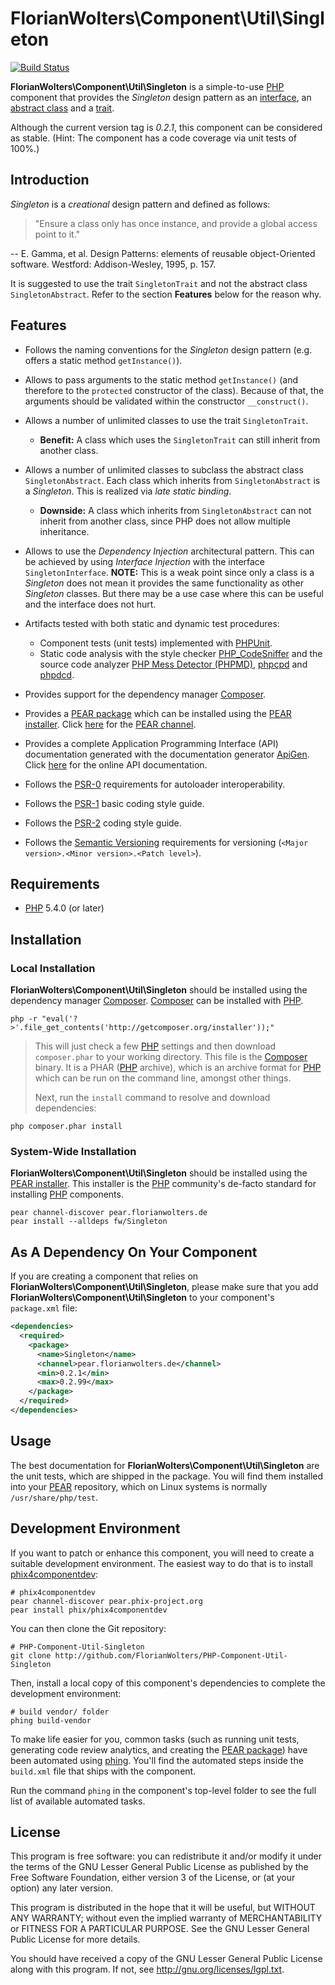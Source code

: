 # FlorianWolters\Component\Util\Singleton

[![Build Status](https://secure.travis-ci.org/FlorianWolters/PHP-Component-Util-Singleton.png?branch=master)](http://travis-ci.org/FlorianWolters/PHP-Component-Util-Singleton)

**FlorianWolters\Component\Util\Singleton** is a simple-to-use [PHP][17] component that provides the *Singleton* design pattern as an [interface][22], an [abstract class][21] and a [trait][23].

Although the current version tag is *0.2.1*, this component can be considered as stable. (Hint: The component has a code coverage via unit tests of 100%.)

## Introduction

*Singleton* is a *creational* design pattern and defined as follows:

> "Ensure a class only has once instance, and provide a global access point to it."

-- E. Gamma, et al. Design Patterns: elements of reusable object-Oriented software. Westford: Addison-Wesley, 1995, p. 157.

It is suggested to use the trait `SingletonTrait` and not the abstract class `SingletonAbstract`. Refer to the section **Features** below for the reason why.

## Features

* Follows the naming conventions for the *Singleton* design pattern (e.g. offers a static method `getInstance()`).
* Allows to pass arguments to the static method `getInstance()` (and therefore to the `protected` constructor of the class). Because of that, the arguments should be validated within the constructor `__construct()`.
* Allows a number of unlimited classes to use the trait `SingletonTrait`.
  * **Benefit:** A class which uses the `SingletonTrait` can still inherit from another class.
* Allows a number of unlimited classes to subclass the abstract class `SingletonAbstract`. Each class which inherits from `SingletonAbstract` is a *Singleton*. This is realized via *late static binding*.
  * **Downside:** A class which inherits from `SingletonAbstract` can not inherit from another class, since PHP does not allow multiple inheritance.
* Allows to use the *Dependency Injection* architectural pattern. This can be achieved by using *Interface Injection* with the interface `SingletonInterface`.
  **NOTE:** This is a weak point since only a class is a *Singleton* does not mean it provides the same functionality as other *Singleton* classes. But there may be a use case where this can be useful and the interface does not hurt.

* Artifacts tested with both static and dynamic test procedures:
  * Component tests (unit tests) implemented with [PHPUnit][19].
  * Static code analysis with the style checker [PHP_CodeSniffer][14] and the source code analyzer [PHP Mess Detector (PHPMD)][18], [phpcpd][4] and [phpdcd][5].
* Provides support for the dependency manager [Composer][3].
* Provides a [PEAR package][13] which can be installed using the [PEAR installer][11]. Click [here][9] for the [PEAR channel][12].
* Provides a complete Application Programming Interface (API) documentation generated with the documentation generator [ApiGen][2]. Click [here][1] for the online API documentation.
* Follows the [PSR-0][6] requirements for autoloader interoperability.
* Follows the [PSR-1][7] basic coding style guide.
* Follows the [PSR-2][8] coding style guide.
* Follows the [Semantic Versioning][20] requirements for versioning (`<Major version>.<Minor version>.<Patch level>`).

## Requirements

* [PHP][17] 5.4.0 (or later)

## Installation

### Local Installation

**FlorianWolters\Component\Util\Singleton** should be installed using the dependency manager [Composer][3]. [Composer][1] can be installed with [PHP][6].

    php -r "eval('?>'.file_get_contents('http://getcomposer.org/installer'));"

> This will just check a few [PHP][17] settings and then download `composer.phar` to your working directory. This file is the [Composer][1] binary. It is a PHAR ([PHP][17] archive), which is an archive format for [PHP][17] which can be run on the command line, amongst other things.
>
> Next, run the `install` command to resolve and download dependencies:

    php composer.phar install

### System-Wide Installation

**FlorianWolters\Component\Util\Singleton** should be installed using the [PEAR installer][11]. This installer is the [PHP][17] community's de-facto standard for installing [PHP][17] components.

    pear channel-discover pear.florianwolters.de
    pear install --alldeps fw/Singleton

## As A Dependency On Your Component

If you are creating a component that relies on **FlorianWolters\Component\Util\Singleton**, please make sure that you add **FlorianWolters\Component\Util\Singleton** to your component's `package.xml` file:

```xml
<dependencies>
  <required>
    <package>
      <name>Singleton</name>
      <channel>pear.florianwolters.de</channel>
      <min>0.2.1</min>
      <max>0.2.99</max>
    </package>
  </required>
</dependencies>
```

## Usage

The best documentation for **FlorianWolters\Component\Util\Singleton** are the unit tests, which are shipped in the package. You will find them installed into your [PEAR][10] repository, which on Linux systems is normally `/usr/share/php/test`.

## Development Environment

If you want to patch or enhance this component, you will need to create a suitable development environment. The easiest way to do that is to install [phix4componentdev][16]:

    # phix4componentdev
    pear channel-discover pear.phix-project.org
    pear install phix/phix4componentdev

You can then clone the Git repository:

    # PHP-Component-Util-Singleton
    git clone http://github.com/FlorianWolters/PHP-Component-Util-Singleton

Then, install a local copy of this component's dependencies to complete the development environment:

    # build vendor/ folder
    phing build-vendor

To make life easier for you, common tasks (such as running unit tests, generating code review analytics, and creating the [PEAR package][13]) have been automated using [phing][15]. You'll find the automated steps inside the `build.xml` file that ships with the component.

Run the command `phing` in the component's top-level folder to see the full list of available automated tasks.

## License

This program is free software: you can redistribute it and/or modify it under the terms of the GNU Lesser General Public License as published by the Free Software Foundation, either version 3 of the License, or (at your option) any later version.

This program is distributed in the hope that it will be useful, but WITHOUT ANY WARRANTY; without even the implied warranty of MERCHANTABILITY or FITNESS FOR A PARTICULAR PURPOSE.  See the GNU Lesser General Public License for more details.

You should have received a copy of the GNU Lesser General Public License along with this program. If not, see http://gnu.org/licenses/lgpl.txt.

[1]: http://blog.florianwolters.de/PHP-Component-Util-Singleton
[2]: http://apigen.org
[3]: http://getcomposer.org
[4]: https://github.com/sebastianbergmann/phpcpd
[5]: https://github.com/sebastianbergmann/phpdcd
[6]: https://github.com/php-fig/fig-standards/blob/master/accepted/PSR-0.md
[7]: https://github.com/php-fig/fig-standards/blob/master/accepted/PSR-1-basic-coding-standard.md
[8]: https://github.com/php-fig/fig-standards/blob/master/accepted/PSR-2-coding-style-guide.md
[9]: http://pear.florianwolters.de
[10]: http://pear.php.net
[11]: http://pear.php.net/manual/en/guide.users.commandline.cli.php
[12]: http://pear.php.net/manual/en/guide.users.concepts.channel.php
[13]: http://pear.php.net/manual/en/guide.users.concepts.package.php
[14]: http://pear.php.net/package/PHP_CodeSniffer
[15]: http://phing.info
[16]: http://phix-project.org
[17]: http://php.net
[18]: http://phpmd.org
[19]: http://phpunit.de
[20]: http://semver.org
[21]: http://php.net/language.oop5.abstract
[22]: http://php.net/language.oop5.interfaces
[23]: http://php.net/language.oop5.traits
